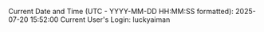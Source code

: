 Current Date and Time (UTC - YYYY-MM-DD HH:MM:SS formatted): 2025-07-20 15:52:00
Current User's Login: luckyaiman
